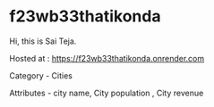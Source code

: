 # f23wb33thatikonda
Hi, this is Sai Teja.

Hosted at : https://f23wb33thatikonda.onrender.com

Category - Cities

Attributes - city name, City population , City revenue

